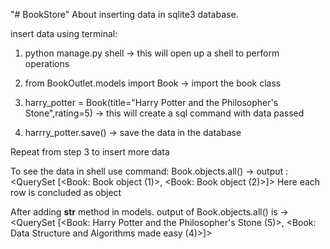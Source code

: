 "# BookStore" 
About inserting data in sqlite3 database.

insert data using terminal:
1. python manage.py shell
    -> this will open up a shell to perform operations

2. from BookOutlet.models import Book
    -> import the book class

3. harry_potter = Book(title="Harry Potter and the Philosopher's Stone",rating=5)
    -> this will create a sql command with data passed

4. harrry_potter.save()
    -> save the data in the database

Repeat from step 3 to insert more data

To see the data in shell use command:
Book.objects.all()
    -> output : <QuerySet [<Book: Book object (1)>, <Book: Book object (2)>]>
    Here each row is concluded as object

After adding __str__ method in models. output of Book.objects.all() is
    -> <QuerySet [<Book: Harry Potter and the Philosopher's Stone (5)>, <Book: Data Structure and Algorithms made easy (4)>]>